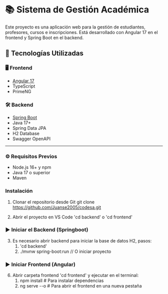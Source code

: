 # 📚 Sistema de Gestión Académica

Este proyecto es una aplicación web para la gestión de estudiantes, profesores, cursos e inscripciones. Está desarrollado con Angular 17 en el frontend y Spring Boot en el backend.

## 🚀 Tecnologías Utilizadas

### 🖥️ Frontend
- [Angular 17](https://angular.io/)
- TypeScript
- PrimeNG

### 🛠️ Backend
- [Spring Boot](https://spring.io/projects/spring-boot)
- Java 17+
- Spring Data JPA
- H2 Database
- Swagger OpenAPI

---

### ⚙️ Requisitos Previos

- Node.js 16+ y npm
- Java 17 o superior
- Maven

### Instalación
1. Clonar el repositorio desde Git
   git clone https://github.com/Juanse2005/codesa.git

2. Abrir el proyecto en VS Code
   'cd backend' o 'cd frontend'

### ▶️ Iniciar el Backend (Springboot)
3. Es necesario abrir backend para iniciar la base de datos H2, pasos:
    1. 'cd backend'
    2. ./mvnw spring-boot:run // O iniciar proyecto

### ▶️ Iniciar Frontend (Angular)
6. Abrir carpeta frontend 'cd frontend' y ejecutar en el terminal:
    1. npm install      # Para instalar dependencias
    2. ng serve --o  # Para abrir el frontend en una nueva pestaña
